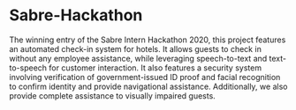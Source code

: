 # Sabre-Hackathon
 The winning entry of the Sabre Intern Hackathon 2020, this project features an automated check-in system for hotels. It allows guests to check in without any employee assistance, while leveraging speech-to-text and text-to-speech for customer interaction. It also features a security system involving verification of government-issued ID proof and facial recognition to confirm identity and provide navigational assistance. Additionally, we also provide complete assistance to visually impaired guests.
